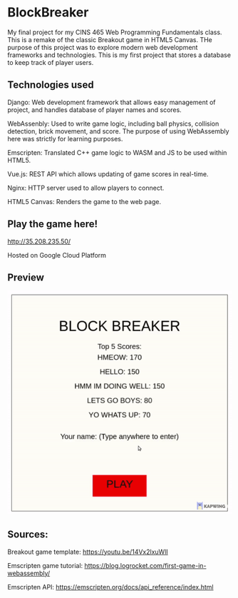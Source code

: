 # BlockBreaker
My final project for my CINS 465 Web Programming Fundamentals class. This is a remake of the classic Breakout game in HTML5 Canvas. THe purpose of this project was to explore modern web development frameworks and technologies. This is my first project that stores a database to keep track of player users.

## Technologies used
Django: Web development framework that allows easy management of project, and handles database of player names and scores.
      
WebAssenbly: Used to write game logic, including ball physics, collision detection, brick movement, and score. The purpose of using WebAssembly here was strictly for learning purposes.
      
Emscripten: Translated C++ game logic to WASM and JS to be used within HTML5.
      
Vue.js: REST API which allows updating of game scores in real-time.
      
Nginx: HTTP server used to allow players to connect.
      
HTML5 Canvas: Renders the game to the web page.

## Play the game here!
http://35.208.235.50/

Hosted on Google Cloud Platform

## Preview
![Preview](/preview.gif)

## Sources:
Breakout game template: https://youtu.be/14Vx2lxuWlI 

Emscripten game tutorial: https://blog.logrocket.com/first-game-in-webassembly/ 

Emscripten API: https://emscripten.org/docs/api_reference/index.html
